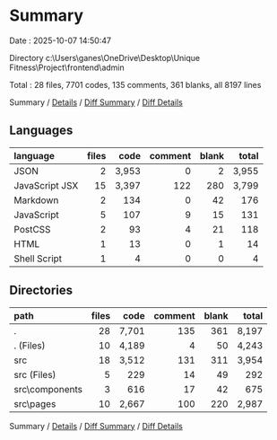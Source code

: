 # Summary

Date : 2025-10-07 14:50:47

Directory c:\\Users\\ganes\\OneDrive\\Desktop\\Unique Fitness\\Project\\frontend\\admin

Total : 28 files,  7701 codes, 135 comments, 361 blanks, all 8197 lines

Summary / [Details](details.md) / [Diff Summary](diff.md) / [Diff Details](diff-details.md)

## Languages
| language | files | code | comment | blank | total |
| :--- | ---: | ---: | ---: | ---: | ---: |
| JSON | 2 | 3,953 | 0 | 2 | 3,955 |
| JavaScript JSX | 15 | 3,397 | 122 | 280 | 3,799 |
| Markdown | 2 | 134 | 0 | 42 | 176 |
| JavaScript | 5 | 107 | 9 | 15 | 131 |
| PostCSS | 2 | 93 | 4 | 21 | 118 |
| HTML | 1 | 13 | 0 | 1 | 14 |
| Shell Script | 1 | 4 | 0 | 0 | 4 |

## Directories
| path | files | code | comment | blank | total |
| :--- | ---: | ---: | ---: | ---: | ---: |
| . | 28 | 7,701 | 135 | 361 | 8,197 |
| . (Files) | 10 | 4,189 | 4 | 50 | 4,243 |
| src | 18 | 3,512 | 131 | 311 | 3,954 |
| src (Files) | 5 | 229 | 14 | 49 | 292 |
| src\\components | 3 | 616 | 17 | 42 | 675 |
| src\\pages | 10 | 2,667 | 100 | 220 | 2,987 |

Summary / [Details](details.md) / [Diff Summary](diff.md) / [Diff Details](diff-details.md)